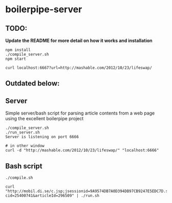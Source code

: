 boilerpipe-server
=================

## TODO:

**Update the README for more detail on how it works and installation**

```
npm install
./compile_server.sh
npm start
```

```
curl localhost:6667?url=http://mashable.com/2012/10/23/lifeswap/
```

## Outdated below:

## Server
Simple server/bash script for parsing article contents from a web page using the excellent boilerpipe project

```
./compile_server.sh
./run_server.sh
Server is listening on port 6666
```

```
# in other window
curl -d "http://mashable.com/2012/10/23/lifeswap/" "localhost:6666"
```


## Bash script
```
./compile.sh
```

```
curl "http://mobil.di.se/c.jsp;jsessionid=9A9574DB7A0D394DB97CB9247E5EDC7D.sonny4?cid=25400741&articleId=296509" | ./run.sh
```
